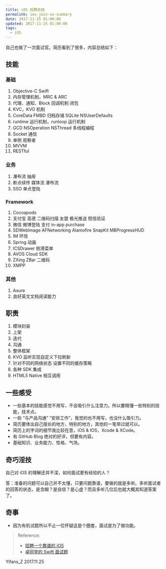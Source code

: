 ```yaml
---
title: iOS 招聘总结
permalink: ios-join-us-summary
date: 2017-11-25 01:00:00
updated: 2017-11-25 01:00:00
tags:
  - iOS
---
```


自己也做了一次面试官。简历看到了很多，内容总结如下：

## 技能
### 基础
1. Objective-C Swift
2. 内存管理机制，MRC & ARC
3. 代理、通知、Block 回调机制 闭包
4. KVC，KVO 机制
5. CoreData FMBD 归档存储 SQLite NSUserDefaults
6. runtime 运行机制，runloop 运行机制
7. GCD NSOperation NSThread 多线程编程
8. Socket 通信
9. 单例 观察者
10. MVVM
11. RESTful

<!-- more -->

### 业务
1. 瀑布流 抽屉
2. 断点续传 媒体流 瀑布流
3. SSO 单点登陆

### Framework
1. Cocoapods
2. 支付宝 高德 二维码扫描 友盟 极光推送 短信验证
3. 微信 微博登陆 支付 in-app purchase
4. SDWebImage AFNetworking Alamofire SnapKit MBProgressHUD
5. IM 环信
6. Spring 动画
7. ICSDrawer 侧滑菜单
8. AVOS Cloud SDK
9. ZXing ZBar 二维码
10. XMPP

### 其他
1. Axure
2. 良好英文文档阅读能力

## 职责

1. 模块封装
2. 上架
3. 迭代
4. 沟通
5. 整体框架
6. KVO 监听实现自定义下拉刷新
7. 针对不同的网络状态 设置不同的缓存策略
8. 各种 SDK 集成
9. HTML5 Native 相互调用

## 一些感受
- 一些基本的技能感觉不用写，不会吸引什么注意力。所以要精懂一些特别的技能，技术点。
- 一些 “与产品沟通” “安排工作”，我觉的也不用写，也没什么吸引力。
- 简历要体出自己擅长的地方，特别的地方，其他的一笔带过就可以。
- 简历上的字词的细节我比较在意，iOS & IOS，Xcode & XCode。
- 有 GitHub Blog 绝对的好评，但要有内容。
- 基础知识、业务能力、性格、气场。

## 奇巧淫技
自己对 iOS 的理解还并不深，如何面试更有经验的人？

答：准备的问题可以自己并不太懂，只要问题靠谱，要做的就是多听。多听面试者的回答的状态，是含糊？是自信？是心虚？而且多听几位后也就大概其知道答案了。

## 奇事
- 因为有机试题所以不止一位怀疑这是个圈套，面试是为了做功能。

> Reference:
> - [招聘一个靠谱的 iOS](http://blog.sunnyxx.com/2015/07/04/ios-interview/)
> - [卓同学的 Swift 面试题](http://www.jianshu.com/p/7c7f4b4e4efe)

Yifans_Z
2017.11.25
